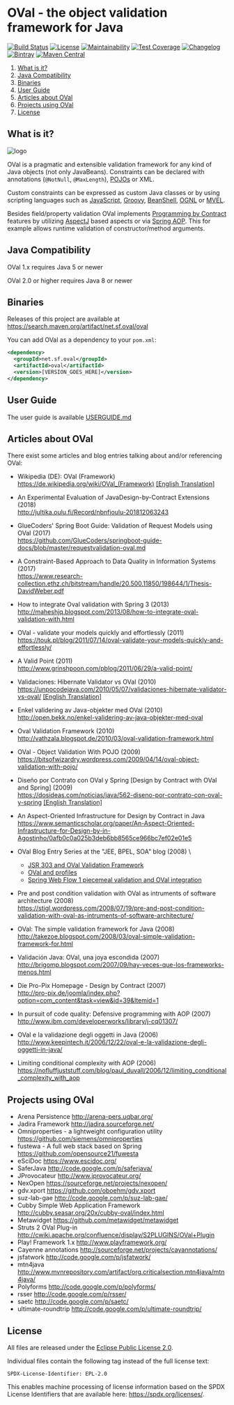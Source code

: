 # OVal - the object validation framework for Java

[![Build Status](https://img.shields.io/github/workflow/status/sebthom/oval/Build)](https://github.com/sebthom/oval/actions?query=workflow%3A%22Build%22)
[![License](https://img.shields.io/github/license/sebthom/oval.svg?color=blue)](LICENSE.txt)
[![Maintainability](https://api.codeclimate.com/v1/badges/2178a43bf71aaf2622e6/maintainability)](https://codeclimate.com/github/sebthom/oval/maintainability)
[![Test Coverage](https://api.codeclimate.com/v1/badges/2178a43bf71aaf2622e6/test_coverage)](https://codeclimate.com/github/sebthom/oval/test_coverage)
[![Changelog](https://img.shields.io/badge/changelog-blue)](CHANGELOG.md)
[![Bintray](https://img.shields.io/bintray/v/sebthom/maven/oval?label=jcenter.bintray)](https://bintray.com/sebthom/maven/oval/_latestVersion)
[![Maven Central](https://img.shields.io/maven-central/v/net.sf.oval/oval)](https://search.maven.org/artifact/net.sf.oval/oval)

1. [What is it?](#what-is-it)
1. [Java Compatibility](#compatibility)
1. [Binaries](#binaries)
1. [User Guide](#user-guide)
1. [Articles about OVal](#articles-about-oval)
1. [Projects using OVal](#projects-using-oval)
1. [License](#license)


## <a name="what-is-it"></a>What is it?

![logo](src/site/resources/images/oval-banner.png)

OVal is a pragmatic and extensible validation framework for any kind of Java objects (not only JavaBeans).
Constraints can be declared with annotations (`@NotNull`, `@MaxLength`), [POJOs](https://en.wikipedia.org/wiki/Plain_old_Java_object) or XML.

Custom constraints can be expressed as custom Java classes or by using scripting languages such as [JavaScript](https://github.com/mozilla/rhino), [Groovy](http://groovy-lang.org/),
[BeanShell](http://www.beanshell.org/), [OGNL](https://github.com/jkuhnert/ognl) or [MVEL](https://github.com/mvel/mvel).

Besides field/property validation OVal implements [Programming by Contract](https://en.wikipedia.org/wiki/Design_by_contract) features by utilizing [AspectJ](https://www.eclipse.org/aspectj/doc/next/progguide/starting-aspectj.html) based aspects or via [Spring AOP](https://docs.spring.io/spring/docs/current/spring-framework-reference/core.html). This for example allows runtime validation of constructor/method arguments.


## <a name="compatibility"></a>Java Compatibility

OVal 1.x requires Java 5 or newer

OVal 2.0 or higher requires Java 8 or newer


## <a name="binaries"></a>Binaries

Releases of this project are available at https://search.maven.org/artifact/net.sf.oval/oval

You can add OVal as a dependency to your `pom.xml`:

```xml
<dependency>
  <groupId>net.sf.oval</groupId>
  <artifactId>oval</artifactId>
  <version>[VERSION_GOES_HERE]</version>
</dependency>
```


## <a name="user-guide"></a>User Guide

The user guide is available [USERGUIDE.md](./USERGUIDE.md)


## <a name="articles-about-oval"></a>Articles about OVal

There exist some articles and blog entries talking about and/or referencing OVal:

- Wikipedia (DE): OVal (Framework) \
 <https://de.wikipedia.org/wiki/OVal_(Framework)> [\[English
    Translation\]](https://translate.google.com/translate?sl=de&tl=en&u=https%3A%2F%2Fde.wikipedia.org%2Fwiki%2FOVal_%28Framework%29)

- An Experimental Evaluation of JavaDesign-by-Contract Extensions (2018) \
  <http://jultika.oulu.fi/Record/nbnfioulu-201812063243>

- GlueCoders' Spring Boot Guide: Validation of Request Models using OVal (2017) \
  <https://github.com/GlueCoders/springboot-guide-docs/blob/master/requestvalidation-oval.md>

- A Constraint-Based Approach to Data Quality in Information Systems (2017) \
  <https://www.research-collection.ethz.ch/bitstream/handle/20.500.11850/198644/1/Thesis-DavidWeber.pdf>

- How to integrate Oval validation with Spring 3 (2013) \
  <http://maheshjq.blogspot.com/2013/08/how-to-integrate-oval-validation-with.html>

- OVal - validate your models quickly and effortlessly (2011) \
  <https://touk.pl/blog/2011/07/14/oval-validate-your-models-quickly-and-effortlessly/>

- A Valid Point (2011) \
  <http://www.grinshpoon.com/pblog/2011/06/29/a-valid-point/>

- Validaciones: Hibernate Validator vs OVal (2010) \
  <https://unpocodejava.com/2010/05/07/validaciones-hibernate-validator-vs-oval/>
 [\[English
    Translation\]](https://translate.google.com/translate?sl=es&tl=en&u=https%3A%2F%2Funpocodejava.com%2F2010%2F05%2F07%2Fvalidaciones-hibernate-validator-vs-oval%2F)

- Enkel validering av Java-objekter med OVal (2010) \
  <http://open.bekk.no/enkel-validering-av-java-objekter-med-oval>

- Oval Validation Framework (2010) \
  <http://vathzala.blogspot.de/2010/03/oval-validation-framework.html>

- OVal - Object Validation With POJO (2009) \
  <https://bitsofwizardry.wordpress.com/2009/04/14/oval-object-validation-with-pojo/>

- Diseño por Contrato con OVal y Spring \[Design by Contract with OVal and Spring\] (2009) \
  <https://dosideas.com/noticias/java/562-diseno-por-contrato-con-oval-y-spring> [\[English
    Translation\]](https://translate.google.com/translate?hl=&sl=es&tl=en&u=https%3A%2F%2Fdosideas.com%2Fnoticias%2Fjava%2F562-diseno-por-contrato-con-oval-y-spring)

- An Aspect-Oriented Infrastructure for Design by Contract in Java \
  <https://www.semanticscholar.org/paper/An-Aspect-Oriented-Infrastructure-for-Design-by-in-Agostinho/0afb0c0a025b3deb6bb8565ce966bc7ef02e01e5>

- OVal Blog Entry Series at the "JEE, BPEL, SOA" blog (2008) \
  - [JSR 303 and OVal Validation
  Framework](https://lukaszbudnik.blogspot.com/2008/12/jsr-303-and-oval-validation-framework.html)
  - [OVal and
    profiles](https://lukaszbudnik.blogspot.com/2008/12/oval-and-profiles.html)
  - [Spring Web Flow 1 piecemeal validation and OVal
    integration](https://lukaszbudnik.blogspot.com/2008/12/springs-piecemeal-validation-and-oval.html)

- Pre and post condition validation with OVal as intruments of software architecture (2008) \
  <https://stigl.wordpress.com/2008/07/19/pre-and-post-condition-validation-with-oval-as-intruments-of-software-architecture/>

- OVal: The simple validation framework for Java (2008) \
  <http://takezoe.blogspot.com/2008/03/oval-simple-validation-framework-for.html>

- Validación Java: OVal, una joya escondida (2007) \
  <http://brigomp.blogspot.com/2007/09/hay-veces-que-los-frameworks-menos.html>

- Die Pro-Pix Homepage - Design by Contract (2007) \
  <http://pro-pix.de/joomla/index.php?option=com_content&task=view&id=39&Itemid=1>

- In pursuit of code quality: Defensive programming with AOP (2007) \
  <http://www.ibm.com/developerworks/library/j-cq01307/>

- OVal e la validazione degli oggetti in Java (2006) \
  <http://www.keepintech.it/2006/12/22/oval-e-la-validazione-degli-oggetti-in-java/>

- Limiting conditional complexity with AOP (2006)\
  <https://nofluffjuststuff.com/blog/paul_duvall/2006/12/limiting_conditional_complexity_with_aop>

## <a name="projects-using-oval"></a>Projects using OVal

- Arena Persistence <http://arena-pers.uqbar.org/>
- Jadira Framework <http://jadira.sourceforge.net/>
- Omniproperties - a lightweight configuration utility <https://github.com/siemens/omniproperties>
- fustewa - A full web stack based on Spring <https://github.com/opensource21/fuwesta>
- eSciDoc <https://www.escidoc.org/>
- SaferJava <http://code.google.com/p/saferjava/>
- JProvocateur <http://www.jprovocateur.org/>
- NexOpen <https://sourceforge.net/projects/nexopen/>
- gdv.xport <https://github.com/oboehm/gdv.xport>
- suz-lab-gae <http://code.google.com/p/suz-lab-gae/>
- Cubby Simple Web Application Framework <http://cubby.seasar.org/20x/cubby-oval/index.html>
- Metawidget <https://github.com/metawidget/metawidget>
- Struts 2 OVal Plug-in <http://cwiki.apache.org/confluence/display/S2PLUGINS/OVal+Plugin>
- Play! Framework 1.x <http://www.playframework.org/>
- Cayenne annotations <http://sourceforge.net/projects/cayannotations/>
- jsfatwork <http://code.google.com/p/jsfatwork/>
- mtn4java <http://www.mvnrepository.com/artifact/org.criticalsection.mtn4java/mtn4java/>
- Polyforms <http://code.google.com/p/polyforms/>
- rsser <http://code.google.com/p/rsser/>
- saetc <http://code.google.com/p/saetc/>
- ultimate-roundtrip <http://code.google.com/p/ultimate-roundtrip/>


## <a name="license"></a>License

All files are released under the [Eclipse Public License 2.0](LICENSE.txt).

Individual files contain the following tag instead of the full license text:
```
SPDX-License-Identifier: EPL-2.0
```

This enables machine processing of license information based on the SPDX License Identifiers that are available here: https://spdx.org/licenses/.
